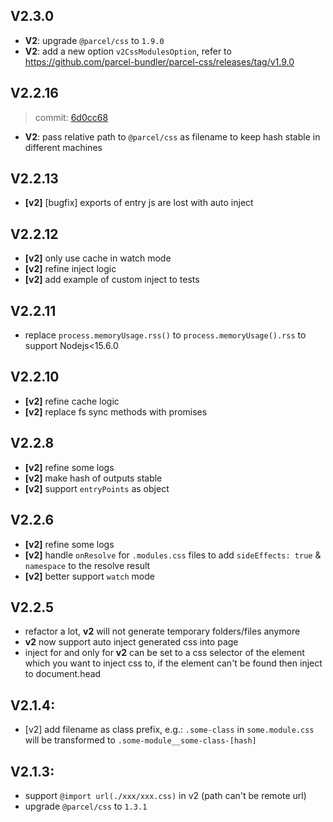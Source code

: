 ## V2.3.0

- **V2**: upgrade `@parcel/css` to `1.9.0`
- **V2**: add a new option `v2CssModulesOption`, refer to <https://github.com/parcel-bundler/parcel-css/releases/tag/v1.9.0> 

## V2.2.16

> commit: [6d0cc68](https://github.com/indooorsman/esbuild-css-modules-plugin/commit/6d0cc68ba51ed0f31d37894c4e3afec203b44d3d)

- **V2**: pass relative path to `@parcel/css` as filename to keep hash stable in different machines


## V2.2.13
- **[v2]** [bugfix] exports of entry js are lost with auto inject
## V2.2.12
- **[v2]** only use cache in watch mode
- **[v2]** refine inject logic
- **[v2]** add example of custom inject to tests

## V2.2.11
- replace `process.memoryUsage.rss()` to `process.memoryUsage().rss` to support Nodejs<15.6.0

## V2.2.10
- **[v2]** refine cache logic
- **[v2]** replace fs sync methods with promises

## V2.2.8
- **[v2]** refine some logs
- **[v2]** make hash of outputs stable
- **[v2]** support `entryPoints` as object

## V2.2.6
- **[v2]** refine some logs
- **[v2]** handle `onResolve` for `.modules.css` files to add `sideEffects: true` & `namespace` to the resolve result
- **[v2]** better support `watch` mode

## V2.2.5
- refactor a lot, **v2** will not generate temporary folders/files anymore
- **v2** now support auto inject generated css into page
- inject for and only for **v2** can be set to a css selector of the element which you want to inject css to, if the element can't be found then inject to document.head

## V2.1.4:

- [v2] add filename as class prefix, e.g.: `.some-class` in `some.module.css` will be transformed to `.some-module__some-class-[hash]`

## V2.1.3:

- support `@import url(./xxx/xxx.css)` in v2 (path can't be remote url)
- upgrade `@parcel/css` to `1.3.1`